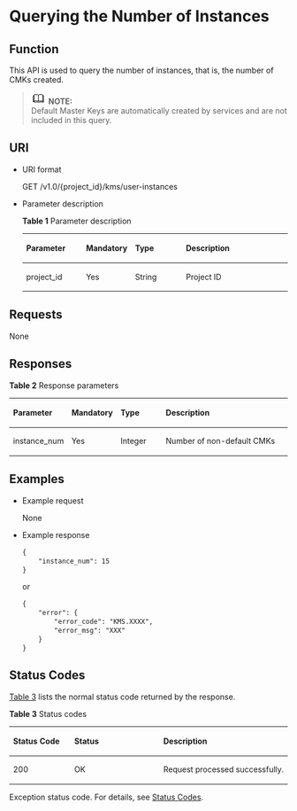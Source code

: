 # Querying the Number of Instances<a name="kms_02_0024"></a>

## Function<a name="en-us_topic_0112992320_section27849192112353"></a>

This API is used to query the number of instances, that is, the number of CMKs created.

>![](public_sys-resources/icon-note.gif) **NOTE:**   
>Default Master Keys are automatically created by services and are not included in this query.  

## URI<a name="en-us_topic_0112992320_section35184599112353"></a>

-   URI format

    GET /v1.0/\{project\_id\}/kms/user-instances

-   Parameter description

    **Table  1**  Parameter description

    <a name="en-us_topic_0112992320_table63109676112353"></a>
    <table><thead align="left"><tr id="en-us_topic_0112992320_row49827042112353"><th class="cellrowborder" valign="top" width="22.74%" id="mcps1.2.5.1.1"><p id="en-us_topic_0112992320_p9458563112353"><a name="en-us_topic_0112992320_p9458563112353"></a><a name="en-us_topic_0112992320_p9458563112353"></a><strong id="en-us_topic_0112992320_b842352706185937"><a name="en-us_topic_0112992320_b842352706185937"></a><a name="en-us_topic_0112992320_b842352706185937"></a>Parameter</strong></p>
    </th>
    <th class="cellrowborder" valign="top" width="16.919999999999998%" id="mcps1.2.5.1.2"><p id="en-us_topic_0112992320_p27946133112353"><a name="en-us_topic_0112992320_p27946133112353"></a><a name="en-us_topic_0112992320_p27946133112353"></a><strong id="en-us_topic_0112992320_b842352706185940"><a name="en-us_topic_0112992320_b842352706185940"></a><a name="en-us_topic_0112992320_b842352706185940"></a>Mandatory</strong></p>
    </th>
    <th class="cellrowborder" valign="top" width="19.55%" id="mcps1.2.5.1.3"><p id="en-us_topic_0112992320_p49044287112353"><a name="en-us_topic_0112992320_p49044287112353"></a><a name="en-us_topic_0112992320_p49044287112353"></a>Type</p>
    </th>
    <th class="cellrowborder" valign="top" width="40.79%" id="mcps1.2.5.1.4"><p id="en-us_topic_0112992320_p13164330112353"><a name="en-us_topic_0112992320_p13164330112353"></a><a name="en-us_topic_0112992320_p13164330112353"></a>Description</p>
    </th>
    </tr>
    </thead>
    <tbody><tr id="en-us_topic_0112992320_row59677822112353"><td class="cellrowborder" valign="top" width="22.74%" headers="mcps1.2.5.1.1 "><p id="en-us_topic_0112992320_p2065377112353"><a name="en-us_topic_0112992320_p2065377112353"></a><a name="en-us_topic_0112992320_p2065377112353"></a>project_id</p>
    </td>
    <td class="cellrowborder" valign="top" width="16.919999999999998%" headers="mcps1.2.5.1.2 "><p id="en-us_topic_0112992320_p33077886112353"><a name="en-us_topic_0112992320_p33077886112353"></a><a name="en-us_topic_0112992320_p33077886112353"></a>Yes</p>
    </td>
    <td class="cellrowborder" valign="top" width="19.55%" headers="mcps1.2.5.1.3 "><p id="en-us_topic_0112992320_p62063099112353"><a name="en-us_topic_0112992320_p62063099112353"></a><a name="en-us_topic_0112992320_p62063099112353"></a>String</p>
    </td>
    <td class="cellrowborder" valign="top" width="40.79%" headers="mcps1.2.5.1.4 "><p id="en-us_topic_0112992320_p61055104112353"><a name="en-us_topic_0112992320_p61055104112353"></a><a name="en-us_topic_0112992320_p61055104112353"></a>Project ID</p>
    </td>
    </tr>
    </tbody>
    </table>


## Requests<a name="en-us_topic_0112992320_section12625030112353"></a>

None

## Responses<a name="en-us_topic_0112992320_section15686020"></a>

**Table  2**  Response parameters

<a name="en-us_topic_0112992320_table5856932152840"></a>
<table><thead align="left"><tr id="en-us_topic_0112992320_row5206426152840"><th class="cellrowborder" valign="top" width="17%" id="mcps1.2.5.1.1"><p id="en-us_topic_0112992320_p19067323152840"><a name="en-us_topic_0112992320_p19067323152840"></a><a name="en-us_topic_0112992320_p19067323152840"></a><strong id="en-us_topic_0112992320_b8423527061909"><a name="en-us_topic_0112992320_b8423527061909"></a><a name="en-us_topic_0112992320_b8423527061909"></a>Parameter</strong></p>
</th>
<th class="cellrowborder" valign="top" width="16%" id="mcps1.2.5.1.2"><p id="en-us_topic_0112992320_p9786487152840"><a name="en-us_topic_0112992320_p9786487152840"></a><a name="en-us_topic_0112992320_p9786487152840"></a><strong id="en-us_topic_0112992320_b84235270619014"><a name="en-us_topic_0112992320_b84235270619014"></a><a name="en-us_topic_0112992320_b84235270619014"></a>Mandatory</strong></p>
</th>
<th class="cellrowborder" valign="top" width="17%" id="mcps1.2.5.1.3"><p id="en-us_topic_0112992320_p949325152840"><a name="en-us_topic_0112992320_p949325152840"></a><a name="en-us_topic_0112992320_p949325152840"></a><strong id="en-us_topic_0112992320_b84235270619012"><a name="en-us_topic_0112992320_b84235270619012"></a><a name="en-us_topic_0112992320_b84235270619012"></a>Type</strong></p>
</th>
<th class="cellrowborder" valign="top" width="50%" id="mcps1.2.5.1.4"><p id="en-us_topic_0112992320_p54508002152840"><a name="en-us_topic_0112992320_p54508002152840"></a><a name="en-us_topic_0112992320_p54508002152840"></a>Description</p>
</th>
</tr>
</thead>
<tbody><tr id="en-us_topic_0112992320_row25652894105355"><td class="cellrowborder" valign="top" width="17%" headers="mcps1.2.5.1.1 "><p id="en-us_topic_0112992320_p9370319112738"><a name="en-us_topic_0112992320_p9370319112738"></a><a name="en-us_topic_0112992320_p9370319112738"></a>instance_num</p>
</td>
<td class="cellrowborder" valign="top" width="16%" headers="mcps1.2.5.1.2 "><p id="en-us_topic_0112992320_p6949493112738"><a name="en-us_topic_0112992320_p6949493112738"></a><a name="en-us_topic_0112992320_p6949493112738"></a>Yes</p>
</td>
<td class="cellrowborder" valign="top" width="17%" headers="mcps1.2.5.1.3 "><p id="en-us_topic_0112992320_p20798408112738"><a name="en-us_topic_0112992320_p20798408112738"></a><a name="en-us_topic_0112992320_p20798408112738"></a>Integer</p>
</td>
<td class="cellrowborder" valign="top" width="50%" headers="mcps1.2.5.1.4 "><p id="en-us_topic_0112992320_p26038079112738"><a name="en-us_topic_0112992320_p26038079112738"></a><a name="en-us_topic_0112992320_p26038079112738"></a>Number of non-default CMKs</p>
</td>
</tr>
</tbody>
</table>

## Examples<a name="en-us_topic_0112992320_section12491816289"></a>

-   Example request

    None

-   Example response

    ```
    { 
        "instance_num": 15
    }
    ```

    or

    ```
    {
        "error": {
            "error_code": "KMS.XXXX",
            "error_msg": "XXX"
        }
    }
    ```


## Status Codes<a name="en-us_topic_0112992320_section3454223421"></a>

[Table 3](#en-us_topic_0112992320_en-us_topic_0112992294_en-us_topic_0079615001_table20596071)  lists the normal status code returned by the response.

**Table  3**  Status codes

<a name="en-us_topic_0112992320_en-us_topic_0112992294_en-us_topic_0079615001_table20596071"></a>
<table><thead align="left"><tr id="en-us_topic_0112992320_en-us_topic_0112992294_en-us_topic_0079615001_row9746163"><th class="cellrowborder" valign="top" width="22%" id="mcps1.2.4.1.1"><p id="en-us_topic_0112992320_en-us_topic_0112992294_p57545694203043"><a name="en-us_topic_0112992320_en-us_topic_0112992294_p57545694203043"></a><a name="en-us_topic_0112992320_en-us_topic_0112992294_p57545694203043"></a>Status Code</p>
</th>
<th class="cellrowborder" valign="top" width="32%" id="mcps1.2.4.1.2"><p id="en-us_topic_0112992320_en-us_topic_0112992294_p4531342288"><a name="en-us_topic_0112992320_en-us_topic_0112992294_p4531342288"></a><a name="en-us_topic_0112992320_en-us_topic_0112992294_p4531342288"></a>Status</p>
</th>
<th class="cellrowborder" valign="top" width="46%" id="mcps1.2.4.1.3"><p id="en-us_topic_0112992320_en-us_topic_0112992294_p30689603203043"><a name="en-us_topic_0112992320_en-us_topic_0112992294_p30689603203043"></a><a name="en-us_topic_0112992320_en-us_topic_0112992294_p30689603203043"></a>Description</p>
</th>
</tr>
</thead>
<tbody><tr id="en-us_topic_0112992320_en-us_topic_0112992294_en-us_topic_0079615001_row48621261"><td class="cellrowborder" valign="top" width="22%" headers="mcps1.2.4.1.1 "><p id="en-us_topic_0112992320_en-us_topic_0112992294_en-us_topic_0079615001_p46008046"><a name="en-us_topic_0112992320_en-us_topic_0112992294_en-us_topic_0079615001_p46008046"></a><a name="en-us_topic_0112992320_en-us_topic_0112992294_en-us_topic_0079615001_p46008046"></a>200</p>
</td>
<td class="cellrowborder" valign="top" width="32%" headers="mcps1.2.4.1.2 "><p id="en-us_topic_0112992320_en-us_topic_0112992294_p7538425819"><a name="en-us_topic_0112992320_en-us_topic_0112992294_p7538425819"></a><a name="en-us_topic_0112992320_en-us_topic_0112992294_p7538425819"></a>OK</p>
</td>
<td class="cellrowborder" valign="top" width="46%" headers="mcps1.2.4.1.3 "><p id="en-us_topic_0112992320_en-us_topic_0112992294_p1885682315512"><a name="en-us_topic_0112992320_en-us_topic_0112992294_p1885682315512"></a><a name="en-us_topic_0112992320_en-us_topic_0112992294_p1885682315512"></a>Request processed successfully.</p>
</td>
</tr>
</tbody>
</table>

Exception status code. For details, see  [Status Codes](status-codes.md#kms_02_0301).

